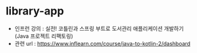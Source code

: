 # library-app
- 인프런 강의 : 실전! 코틀린과 스프링 부트로 도서관리 애플리케이션 개발하기 (Java 프로젝트 리팩토링)
- 관련 url : https://www.inflearn.com/course/java-to-kotlin-2/dashboard
